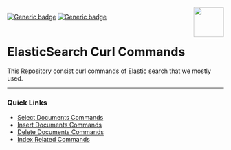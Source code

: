 <a href="https://www.elastic.co/guide/en/elasticsearch/reference/current/getting-started.html">
<img align="right" height="70px" src="https://github.com/sats17/ElasticSearch-cURL-Cheatsheet/blob/master/utils/logo.png">
</a>

[![Generic badge](https://img.shields.io/badge/built_by-Sats17-brightgreen.svg)](https://GitHub.com/sats17/)
[![Generic badge](https://img.shields.io/badge/built_with-cURL-informational.svg)](https://curl.haxx.se/)
<br /><br />

# ElasticSearch Curl Commands
This Repository consist curl commands of Elastic search that we mostly used.
***
 ### Quick Links
- [Select Documents Commands](https://github.com/sats17/ElasticSearch-cURL-Cheatsheet/blob/master/files/Select-Operation-README.md#select-operation-commands)
- [Insert Documents Commands](https://github.com/sats17/ElasticSearch-cURL-Cheatsheet/blob/master/files/Insert-Operation-README.md#insert-operation-commands)
- [Delete Documents Commands](https://github.com/sats17/ElasticSearch-cURL-Cheatsheet/blob/master/files/Delete-Operation-README.md#delete-operation-commands)
- [Index Related Commands](https://github.com/sats17/ElasticSearch-cURL-Cheatsheet/blob/master/files/Index-Operations-README.md#index-commands)
